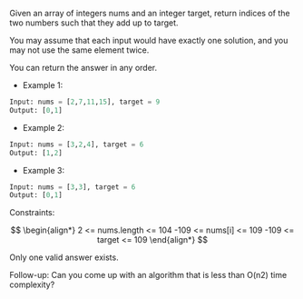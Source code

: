 Given an array of integers nums and an integer target, return indices of the two numbers such that they add up to target.

You may assume that each input would have exactly one solution, and you may not use the same element twice.

You can return the answer in any order.

 

* Example 1:
``` Python
Input: nums = [2,7,11,15], target = 9
Output: [0,1]
``` 
* Example 2:
``` Python
Input: nums = [3,2,4], target = 6
Output: [1,2]
```
* Example 3:
``` Python
Input: nums = [3,3], target = 6
Output: [0,1]
```
 

Constraints:

$$
\begin{align*}  
2 <= nums.length <= 104   
-109 <= nums[i] <= 109   
-109 <= target <= 109   
\end{align*}
$$

Only one valid answer exists.
 

Follow-up: Can you come up with an algorithm that is less than O(n2) time complexity?